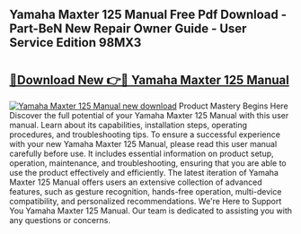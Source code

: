 ## Yamaha Maxter 125 Manual Free Pdf Download - Part-BeN New Repair Owner Guide - User Service Edition 98MX3

# <h2><a href="http://bc6543.oget.top/?id=Yamaha+Maxter+125+Manual">🔗Download New 👉🔴 Yamaha Maxter 125 Manual</a></h2>

[![Yamaha Maxter 125 Manual new download](https://i.imgur.com/5g1atiW.png)](http://bc6543.oget.top/?id=Yamaha+Maxter+125+Manual)
Product Mastery Begins Here Discover the full potential of your Yamaha Maxter 125 Manual with this user manual. Learn about its capabilities, installation steps, operating procedures, and troubleshooting tips. To ensure a successful experience with your new Yamaha Maxter 125 Manual, please read this user manual carefully before use. It includes essential information on product setup, operation, maintenance, and troubleshooting, ensuring that you are able to use the product effectively and efficiently. The latest iteration of Yamaha Maxter 125 Manual offers users an extensive collection of advanced features, such as gesture recognition, hands-free operation, multi-device compatibility, and personalized recommendations. We're Here to Support You Yamaha Maxter 125 Manual. Our team is dedicated to assisting you with any questions or concerns.
